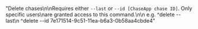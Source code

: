 "Delete chases\n\nRequires either `--last` or `--id [ChaseApp chase ID]`. Only specific users\nare granted access to this command.\n\n    e.g. ^delete --last\n         ^delete --id 7e171514-9c51-11ea-b6a3-0b58aa4cbde4"
